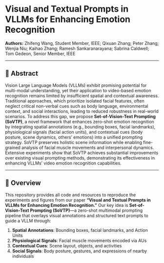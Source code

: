 # Visual and Textual Prompts in VLLMs for Enhancing Emotion Recognition

**Authors:** Zhifeng Wang, Student Member, IEEE; Qixuan Zhang; Peter Zhang; Wenjia Niu; Kaihao Zhang; Ramesh Sankaranarayana; Sabrina Caldwell; Tom Gedeon, Senior Member, IEEE

---

## 📄 Abstract

Vision Large Language Models (VLLMs) exhibit promising potential for multi-modal understanding, yet their application to video-based emotion recognition remains limited by insufficient spatial and contextual awareness. Traditional approaches, which prioritize isolated facial features, often neglect critical non-verbal cues such as body language, environmental context, and social interactions, leading to reduced robustness in real-world scenarios. To address this gap, we propose **Set-of-Vision-Text Prompting (SoVTP)**, a novel framework that enhances zero-shot emotion recognition by integrating spatial annotations (e.g., bounding boxes, facial landmarks), physiological signals (facial action units), and contextual cues (body posture, scene dynamics, others’ emotions) into a unified prompting strategy. SoVTP preserves holistic scene information while enabling fine-grained analysis of facial muscle movements and interpersonal dynamics. Extensive experiments show that SoVTP achieves substantial improvements over existing visual prompting methods, demonstrating its effectiveness in enhancing VLLMs’ video emotion recognition capabilities.

---

## 📖 Overview

This repository provides all code and resources to reproduce the experiments and figures from our paper **“Visual and Textual Prompts in VLLMs for Enhancing Emotion Recognition.”** Our key idea is **Set-of-Vision-Text Prompting (SoVTP)**—a zero-shot multimodal prompting pipeline that overlays visual annotations and structured text prompts to guide a VLLM through:

1. **Spatial Annotations**: Bounding boxes, facial landmarks, and Action Units  
2. **Physiological Signals**: Facial muscle movements encoded via AUs  
3. **Contextual Cues**: Scene layout, objects, and activities  
4. **Social Signals**: Body posture, gestures, and expressions of nearby individuals  
